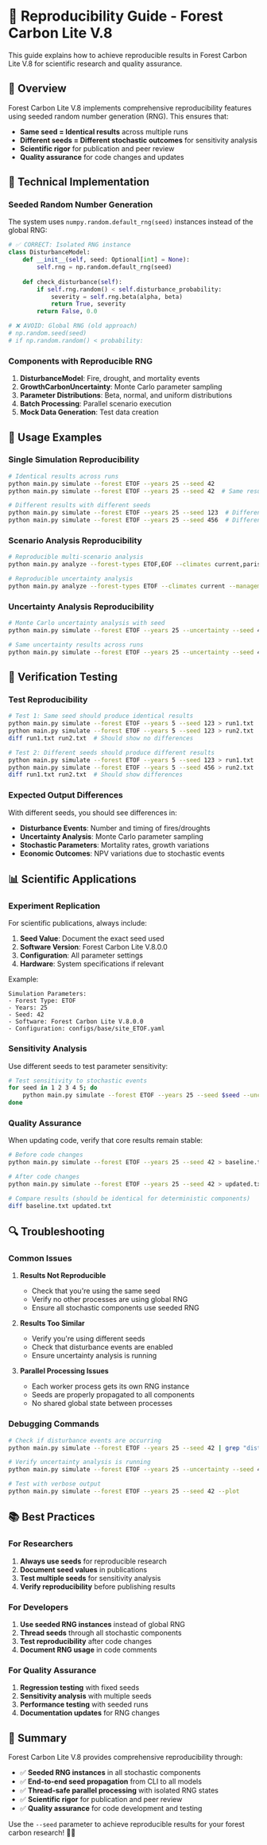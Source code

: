 # 🔬 Reproducibility Guide - Forest Carbon Lite V.8

This guide explains how to achieve reproducible results in Forest Carbon Lite V.8 for scientific research and quality assurance.

## 🎯 Overview

Forest Carbon Lite V.8 implements comprehensive reproducibility features using seeded random number generation (RNG). This ensures that:

- **Same seed = Identical results** across multiple runs
- **Different seeds = Different stochastic outcomes** for sensitivity analysis
- **Scientific rigor** for publication and peer review
- **Quality assurance** for code changes and updates

## 🔧 Technical Implementation

### Seeded Random Number Generation

The system uses `numpy.random.default_rng(seed)` instances instead of the global RNG:

```python
# ✅ CORRECT: Isolated RNG instance
class DisturbanceModel:
    def __init__(self, seed: Optional[int] = None):
        self.rng = np.random.default_rng(seed)
    
    def check_disturbance(self):
        if self.rng.random() < self.disturbance_probability:
            severity = self.rng.beta(alpha, beta)
            return True, severity
        return False, 0.0

# ❌ AVOID: Global RNG (old approach)
# np.random.seed(seed)
# if np.random.random() < probability:
```

### Components with Reproducible RNG

1. **DisturbanceModel**: Fire, drought, and mortality events
2. **GrowthCarbonUncertainty**: Monte Carlo parameter sampling
3. **Parameter Distributions**: Beta, normal, and uniform distributions
4. **Batch Processing**: Parallel scenario execution
5. **Mock Data Generation**: Test data creation

## 🚀 Usage Examples

### Single Simulation Reproducibility

```bash
# Identical results across runs
python main.py simulate --forest ETOF --years 25 --seed 42
python main.py simulate --forest ETOF --years 25 --seed 42  # Same results

# Different results with different seeds
python main.py simulate --forest ETOF --years 25 --seed 123  # Different results
python main.py simulate --forest ETOF --years 25 --seed 456  # Different results
```

### Scenario Analysis Reproducibility

```bash
# Reproducible multi-scenario analysis
python main.py analyze --forest-types ETOF,EOF --climates current,paris_target --years 25 --seed 42

# Reproducible uncertainty analysis
python main.py analyze --forest-types ETOF --climates current --managements intensive --uncertainty --seed 123
```

### Uncertainty Analysis Reproducibility

```bash
# Monte Carlo uncertainty analysis with seed
python main.py simulate --forest ETOF --years 25 --uncertainty --seed 42

# Same uncertainty results across runs
python main.py simulate --forest ETOF --years 25 --uncertainty --seed 42  # Identical
```

## 🧪 Verification Testing

### Test Reproducibility

```bash
# Test 1: Same seed should produce identical results
python main.py simulate --forest ETOF --years 5 --seed 123 > run1.txt
python main.py simulate --forest ETOF --years 5 --seed 123 > run2.txt
diff run1.txt run2.txt  # Should show no differences

# Test 2: Different seeds should produce different results
python main.py simulate --forest ETOF --years 5 --seed 123 > run1.txt
python main.py simulate --forest ETOF --years 5 --seed 456 > run2.txt
diff run1.txt run2.txt  # Should show differences
```

### Expected Output Differences

With different seeds, you should see differences in:
- **Disturbance Events**: Number and timing of fires/droughts
- **Uncertainty Analysis**: Monte Carlo parameter sampling
- **Stochastic Parameters**: Mortality rates, growth variations
- **Economic Outcomes**: NPV variations due to stochastic events

## 📊 Scientific Applications

### Experiment Replication

For scientific publications, always include:
1. **Seed Value**: Document the exact seed used
2. **Software Version**: Forest Carbon Lite V.8.0.0
3. **Configuration**: All parameter settings
4. **Hardware**: System specifications if relevant

Example:
```
Simulation Parameters:
- Forest Type: ETOF
- Years: 25
- Seed: 42
- Software: Forest Carbon Lite V.8.0.0
- Configuration: configs/base/site_ETOF.yaml
```

### Sensitivity Analysis

Use different seeds to test parameter sensitivity:

```bash
# Test sensitivity to stochastic events
for seed in 1 2 3 4 5; do
    python main.py simulate --forest ETOF --years 25 --seed $seed --uncertainty
done
```

### Quality Assurance

When updating code, verify that core results remain stable:

```bash
# Before code changes
python main.py simulate --forest ETOF --years 25 --seed 42 > baseline.txt

# After code changes  
python main.py simulate --forest ETOF --years 25 --seed 42 > updated.txt

# Compare results (should be identical for deterministic components)
diff baseline.txt updated.txt
```

## 🔍 Troubleshooting

### Common Issues

1. **Results Not Reproducible**
   - Check that you're using the same seed
   - Verify no other processes are using global RNG
   - Ensure all stochastic components use seeded RNG

2. **Results Too Similar**
   - Verify you're using different seeds
   - Check that disturbance events are enabled
   - Ensure uncertainty analysis is running

3. **Parallel Processing Issues**
   - Each worker process gets its own RNG instance
   - Seeds are properly propagated to all components
   - No shared global state between processes

### Debugging Commands

```bash
# Check if disturbance events are occurring
python main.py simulate --forest ETOF --years 25 --seed 42 | grep "disturbance"

# Verify uncertainty analysis is running
python main.py simulate --forest ETOF --years 25 --uncertainty --seed 42 | grep "uncertainty"

# Test with verbose output
python main.py simulate --forest ETOF --years 25 --seed 42 --plot
```

## 📚 Best Practices

### For Researchers

1. **Always use seeds** for reproducible research
2. **Document seed values** in publications
3. **Test multiple seeds** for sensitivity analysis
4. **Verify reproducibility** before publishing results

### For Developers

1. **Use seeded RNG instances** instead of global RNG
2. **Thread seeds** through all stochastic components
3. **Test reproducibility** after code changes
4. **Document RNG usage** in code comments

### For Quality Assurance

1. **Regression testing** with fixed seeds
2. **Sensitivity analysis** with multiple seeds
3. **Performance testing** with seeded runs
4. **Documentation updates** for RNG changes

## 🎯 Summary

Forest Carbon Lite V.8 provides comprehensive reproducibility through:

- ✅ **Seeded RNG instances** in all stochastic components
- ✅ **End-to-end seed propagation** from CLI to all models
- ✅ **Thread-safe parallel processing** with isolated RNG states
- ✅ **Scientific rigor** for publication and peer review
- ✅ **Quality assurance** for code development and testing

Use the `--seed` parameter to achieve reproducible results for your forest carbon research! 🌲🔬
